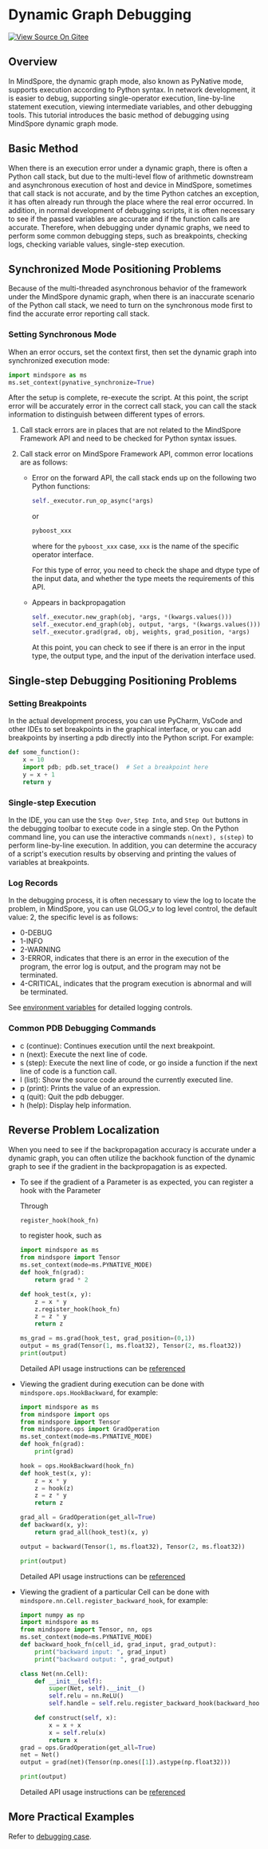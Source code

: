 # Dynamic Graph Debugging

[![View Source On Gitee](https://mindspore-website.obs.cn-north-4.myhuaweicloud.com/website-images/r2.4.0/resource/_static/logo_source_en.svg)](https://gitee.com/mindspore/docs/blob/r2.4.0/docs/mindspore/source_en/model_train/debug/pynative.md)

## Overview

In MindSpore, the dynamic graph mode, also known as PyNative mode, supports execution according to Python syntax. In network development, it is easier to debug, supporting single-operator execution, line-by-line statement execution, viewing intermediate variables, and other debugging tools. This tutorial introduces the basic method of debugging using MindSpore dynamic graph mode.

## Basic Method

When there is an execution error under a dynamic graph, there is often a Python call stack, but due to the multi-level flow of arithmetic downstream and asynchronous execution of host and device in MindSpore, sometimes that call stack is not accurate, and by the time Python catches an exception, it has often already run through the place where the real error occurred. In addition, in normal development of debugging scripts, it is often necessary to see if the passed variables are accurate and if the function calls are accurate. Therefore, when debugging under dynamic graphs, we need to perform some common debugging steps, such as breakpoints, checking logs, checking variable values, single-step execution.

## Synchronized Mode Positioning Problems

Because of the multi-threaded asynchronous behavior of the framework under the MindSpore dynamic graph, when there is an inaccurate scenario of the Python call stack, we need to turn on the synchronous mode first to find the accurate error reporting call stack.

### Setting Synchronous Mode

When an error occurs, set the context first, then set the dynamic graph into synchronized execution mode:

```python
import mindspore as ms
ms.set_context(pynative_synchronize=True)
```

After the setup is complete, re-execute the script. At this point, the script error will be accurately error in the correct call stack, you can call the stack information to distinguish between different types of errors.

1. Call stack errors are in places that are not related to the MindSpore Framework API and need to be checked for Python syntax issues.
2. Call stack error on MindSpore Framework API, common error locations are as follows:

   - Error on the forward API, the call stack ends up on the following two Python functions:

     ```python
     self._executor.run_op_async(*args)
     ```

     or

     ```python
     pyboost_xxx
     ```

     where for the `pyboost_xxx` case, `xxx` is the name of the specific operator interface.

     For this type of error, you need to check the shape and dtype type of the input data, and whether the type meets the requirements of this API.

   - Appears in backpropagation

     ```python
     self._executor.new_graph(obj, *args, *(kwargs.values()))
     self._executor.end_graph(obj, output, *args, *(kwargs.values()))
     self._executor.grad(grad, obj, weights, grad_position, *args)
     ```

     At this point, you can check to see if there is an error in the input type, the output type, and the input of the derivation interface used.

## Single-step Debugging Positioning Problems

### Setting Breakpoints

In the actual development process, you can use PyCharm, VsCode and other IDEs to set breakpoints in the graphical interface, or you can add breakpoints by inserting a pdb directly into the Python script. For example:

```python
def some_function():
    x = 10
    import pdb; pdb.set_trace()  # Set a breakpoint here
    y = x + 1
    return y
```

### Single-step Execution

In the IDE, you can use the `Step Over`, `Step Into`, and `Step Out` buttons in the debugging toolbar to execute code in a single step. On the Python command line, you can use the interactive commands `n(next), s(step)` to perform line-by-line execution. In addition, you can determine the accuracy of a script's execution results by observing and printing the values of variables at breakpoints.

### Log Records

In the debugging process, it is often necessary to view the log to locate the problem, in MindSpore, you can use GLOG_v to log level control, the default value: 2, the specific level is as follows:

- 0-DEBUG
- 1-INFO
- 2-WARNING
- 3-ERROR, indicates that there is an error in the execution of the program, the error log is output, and the program may not be terminated.
- 4-CRITICAL, indicates that the program execution is abnormal and will be terminated.

See [environment variables](https://www.mindspore.cn/docs/en/r2.4.0/note/env_var_list.html#log) for detailed logging controls.

### Common PDB Debugging Commands

- c (continue): Continues execution until the next breakpoint.
- n (next): Execute the next line of code.
- s (step): Execute the next line of code, or go inside a function if the next line of code is a function call.
- l (list): Show the source code around the currently executed line.
- p (print): Prints the value of an expression.
- q (quit): Quit the pdb debugger.
- h (help): Display help information.

## Reverse Problem Localization

When you need to see if the backpropagation accuracy is accurate under a dynamic graph, you can often utilize the backhook function of the dynamic graph to see if the gradient in the backpropagation is as expected.

- To see if the gradient of a Parameter is as expected, you can register a hook with the Parameter

  Through

  ```python
  register_hook(hook_fn)
  ```

  to register hook, such as

  ```python
  import mindspore as ms
  from mindspore import Tensor
  ms.set_context(mode=ms.PYNATIVE_MODE)
  def hook_fn(grad):
      return grad * 2

  def hook_test(x, y):
      z = x * y
      z.register_hook(hook_fn)
      z = z * y
      return z

  ms_grad = ms.grad(hook_test, grad_position=(0,1))
  output = ms_grad(Tensor(1, ms.float32), Tensor(2, ms.float32))
  print(output)
  ```

  Detailed API usage instructions can be [referenced](https://www.mindspore.cn/docs/en/r2.4.0/api_python/mindspore/Tensor/mindspore.Tensor.register_hook.html#mindspore.Tensor.register_hook)

- Viewing the gradient during execution can be done with `mindspore.ops.HookBackward`, for example:

  ```python
  import mindspore as ms
  from mindspore import ops
  from mindspore import Tensor
  from mindspore.ops import GradOperation
  ms.set_context(mode=ms.PYNATIVE_MODE)
  def hook_fn(grad):
      print(grad)

  hook = ops.HookBackward(hook_fn)
  def hook_test(x, y):
      z = x * y
      z = hook(z)
      z = z * y
      return z

  grad_all = GradOperation(get_all=True)
  def backward(x, y):
      return grad_all(hook_test)(x, y)

  output = backward(Tensor(1, ms.float32), Tensor(2, ms.float32))

  print(output)
  ```

  Detailed API usage instructions can be [referenced](https://www.mindspore.cn/docs/en/r2.4.0/api_python/ops/mindspore.ops.HookBackward.html)

- Viewing the gradient of a particular Cell can be done with `mindspore.nn.Cell.register_backward_hook`, for example:

  ```python
  import numpy as np
  import mindspore as ms
  from mindspore import Tensor, nn, ops
  ms.set_context(mode=ms.PYNATIVE_MODE)
  def backward_hook_fn(cell_id, grad_input, grad_output):
      print("backward input: ", grad_input)
      print("backward output: ", grad_output)

  class Net(nn.Cell):
      def __init__(self):
          super(Net, self).__init__()
          self.relu = nn.ReLU()
          self.handle = self.relu.register_backward_hook(backward_hook_fn)

      def construct(self, x):
          x = x + x
          x = self.relu(x)
          return x
  grad = ops.GradOperation(get_all=True)
  net = Net()
  output = grad(net)(Tensor(np.ones([1]).astype(np.float32)))

  print(output)
  ```

  Detailed API usage instructions can be [referenced](https://www.mindspore.cn/docs/en/r2.4.0/api_python/nn/mindspore.nn.Cell.html#mindspore.nn.Cell.register_backward_hook)

## More Practical Examples

Refer to [debugging case](https://www.hiascend.com/forum/forum-0106101385921175002-1.html?filterCondition=1&topicClassId=0631105934233557004).